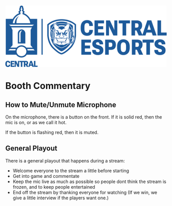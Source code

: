 ![Esports Logo](/Assets/esports.png)
# Booth Commentary
## How to Mute/Unmute Microphone
On the microphone, there is a button on the front. If it is solid red, then the mic is on, or as we call it hot. 

If the button is flashing red, then it is muted.

## General Playout
There is a general playout that happens during a stream:
- Welcome everyone to the stream a little before starting
- Get into game and commentate
- Keep the mic live as much as possible so people dont think the stream is frozen, and to keep people entertained
- End off the stream by thanking everyone for watching (If we win, we give a little interview if the players want one.)